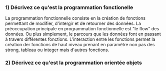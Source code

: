 ### 1) Décrivez ce qu'est la programmation fonctionelle
La programmation fonctionnelle consiste en la création de fonctions permettant de modifier, d'intergir et de retourner des données. La préoccupation principale en programmation fonctionnelle est "le flow" des données. Ou plus simplement, le parcours que les données font en passant à travers différentes fonctions. L'interaction entre les fonctions permet la création der fonctions de haut niveau prenant en paramêtre non pas des strong, tableau ou integer mais d'autres fonctions.  

### 2) Décrivez ce qu'est la programmation orientée objets